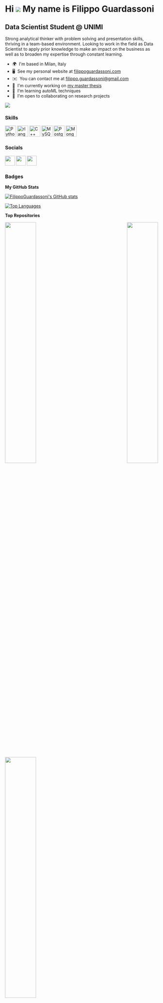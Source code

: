 Hi ![](https://user-images.githubusercontent.com/18350557/176309783-0785949b-9127-417c-8b55-ab5a4333674e.gif)   My name is Filippo Guardassoni
===========================================================================================================================================

Data Scientist Student @ UNIMI
----------------------

Strong analytical thinker with problem solving and presentation skills, thriving in a team-based environment. Looking to work in the field as Data Scientist to apply prior knowledge to make an impact on the business as well as to broaden my expertise through constant learning.

* 🌍  I'm based in Milan, Italy
* 🖥️  See my personal website at [filippoguardassoni.com](http://filippoguardassoni.com/)
* ✉️  You can contact me at [filippo.guardassoni@gmail.com](mailto:filippo.guardassoni@gmail.com)
* 🚀  I'm currently working on [my master thesis](http://https://github.com/FilippoGuardassoni/master_thesis)
* 🧠  I'm learning autoML techniques
* 🤝  I'm open to collaborating on research projects

<a href="https://www.github.com/FilippoGuardassoni" target="_blank" rel="noreferrer"><img
src="https://img.shields.io/github/followers/FilippoGuardassoni?logo=github&style=for-the-badge&color=0891b2&labelColor=1c1917" /></a>

### Skills


<p align="left">
<a href="https://www.python.org/" target="_blank" rel="noreferrer"><img src="https://raw.githubusercontent.com/danielcranney/readme-generator/main/public/icons/skills/python-colored.svg" width="36" height="36" alt="Python" /></a>
<a href="https://www.r-project.org/" target="_blank" rel="noreferrer"><img src="https://raw.githubusercontent.com/danielcranney/readme-generator/main/public/icons/skills/rlang-colored.svg" width="36" height="36" alt="rlang" /></a>
<a href="https://docs.microsoft.com/en-us/cpp/?view=msvc-170" target="_blank" rel="noreferrer"><img src="https://raw.githubusercontent.com/danielcranney/readme-generator/main/public/icons/skills/cplusplus-colored.svg" width="36" height="36" alt="C++" /></a>
<a href="https://www.mysql.com/" target="_blank" rel="noreferrer"><img src="https://raw.githubusercontent.com/danielcranney/readme-generator/main/public/icons/skills/mysql-colored.svg" width="36" height="36" alt="MySQL" /></a>
<a href="https://www.postgresql.org/" target="_blank" rel="noreferrer"><img src="https://raw.githubusercontent.com/danielcranney/readme-generator/main/public/icons/skills/postgresql-colored.svg" width="36" height="36" alt="PostgreSQL" /></a>
<a href="https://www.mongodb.com/" target="_blank" rel="noreferrer"><img src="https://raw.githubusercontent.com/danielcranney/readme-generator/main/public/icons/skills/mongodb-colored.svg" width="36" height="36" alt="MongoDB" /></a>
</p>


### Socials

<p align="left"> <a href="https://www.github.com/FilippoGuardassoni" target="_blank" rel="noreferrer"><img src="https://raw.githubusercontent.com/danielcranney/readme-generator/main/public/icons/socials/github.svg" width="32" height="32" /></a> <a href="https://www.linkedin.com/in/filippoguardassoni/" target="_blank" rel="noreferrer"><img src="https://raw.githubusercontent.com/danielcranney/readme-generator/main/public/icons/socials/linkedin.svg" width="32" height="32" /></a> <a href="http://www.medium.com/@filippoguardassoni" target="_blank" rel="noreferrer"><img src="https://raw.githubusercontent.com/danielcranney/readme-generator/main/public/icons/socials/medium.svg" width="32" height="32" /></a></p>

### Badges

<b>My GitHub Stats</b>

<a href="http://www.github.com/FilippoGuardassoni"><img src="https://github-readme-stats.vercel.app/api?username=FilippoGuardassoni&show_icons=true&hide=&count_private=true&title_color=0891b2&text_color=ffffff&icon_color=0891b2&bg_color=1c1917&hide_border=true&show_icons=true" alt="FilippoGuardassoni's GitHub stats" /></a>

<a href="https://github.com/FilippoGuardassoni" align="left"><img src="https://github-readme-stats.vercel.app/api/top-langs/?username=FilippoGuardassoni&langs_count=10&title_color=0891b2&text_color=ffffff&icon_color=0891b2&bg_color=1c1917&hide_border=true&locale=en&custom_title=Top%20%Languages" alt="Top Languages" /></a>

<b>Top Repositories</b>

<div width="100%" align="center"><a href="https://github.com/FilippoGuardassoni/spotify_hitsong" align="left"><img align="left" width="45%" src="https://github-readme-stats.vercel.app/api/pin/?username=FilippoGuardassoni&repo=spotify_hitsong&title_color=0891b2&text_color=ffffff&icon_color=0891b2&bg_color=1c1917&hide_border=true&locale=en" /></a><a href="https://github.com/FilippoGuardassoni/urban_sounds" align="right"><img align="right" width="45%" src="https://github-readme-stats.vercel.app/api/pin/?username=FilippoGuardassoni&repo=urban_sounds&title_color=0891b2&text_color=ffffff&icon_color=0891b2&bg_color=1c1917&hide_border=true&locale=en" /></a></div><br /><br /><br /><br /><br /><br /><br />

<br /><br /><br /><br /><br />

<div width="100%" align="center"><a href="https://github.com/FilippoGuardassoni/hemoglobin_ais" align="left"><img align="left" width="45%" src="https://github-readme-stats.vercel.app/api/pin/?username=FilippoGuardassoni&repo=hemoglobin_ais&title_color=0891b2&text_color=ffffff&icon_color=0891b2&bg_color=1c1917&hide_border=true&locale=en" /></a></div>
